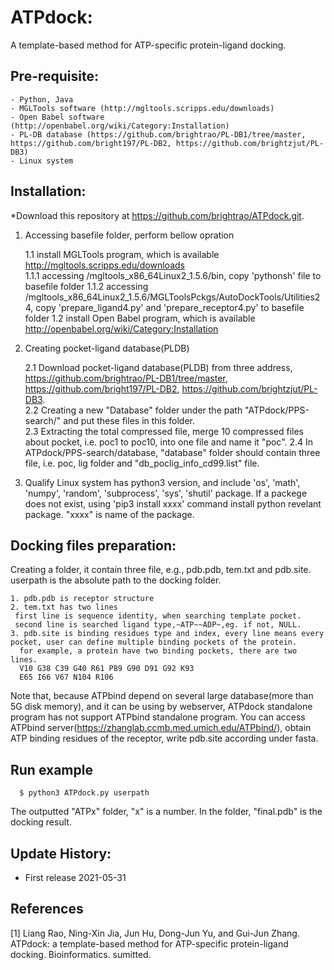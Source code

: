 # ATPdock: 
A template-based method for ATP-specific protein-ligand docking.

## Pre-requisite:
    - Python, Java
    - MGLTools software (http://mgltools.scripps.edu/downloads)
    - Open Babel software (http://openbabel.org/wiki/Category:Installation)
    - PL-DB database (https://github.com/brightrao/PL-DB1/tree/master, https://github.com/bright197/PL-DB2, https://github.com/brightzjut/PL-DB3)
    - Linux system

## Installation:

*Download this repository at https://github.com/brightrao/ATPdock.git.

1. Accessing basefile folder, perform bellow opration

    1.1 install MGLTools program, which is available http://mgltools.scripps.edu/downloads    
      1.1.1 accessing /mgltools_x86_64Linux2_1.5.6/bin, copy 'pythonsh' file to basefile folder
      1.1.2 accessing /mgltools_x86_64Linux2_1.5.6/MGLToolsPckgs/AutoDockTools/Utilities24, copy 'prepare_ligand4.py' and 'prepare_receptor4.py' to basefile folder 
    1.2 install Open Babel program, which is available http://openbabel.org/wiki/Category:Installation
    
2. Creating pocket-ligand database(PLDB)

    2.1 Download pocket-ligand database(PLDB) from three address,
        https://github.com/brightrao/PL-DB1/tree/master, 
        https://github.com/bright197/PL-DB2, 
        https://github.com/brightzjut/PL-DB3. 		
    2.2 Creating a new "Database" folder under the path "ATPdock/PPS-search/" and put these files in this folder.  
    2.3 Extracting the total compressed file, merge 10 compressed files about pocket, i.e. poc1 to poc10, into one file and name it "poc". 
    2.4 In ATPdock/PPS-search/database, "database" folder should contain three file, i.e. poc, lig folder and "db_poclig_info_cd99.list" file.
    
3. Qualify Linux system has python3 version, and include 'os', 'math', 'numpy', 'random', 'subprocess', 'sys', 'shutil' package. If a packege does not exist, using 'pip3 install xxxx' command install python revelant package. "xxxx" is name of the package.
  
## Docking files preparation:

Creating a folder, it contain three file, e.g., pdb.pdb, tem.txt and pdb.site. userpath is the absolute path to the docking folder.

    1. pdb.pdb is receptor structure
    2. tem.txt has two lines
     first line is sequence identity, when searching template pocket.   
     second line is searched ligand type,~ATP~~ADP~,eg. if not, NULL.
    3. pdb.site is binding residues type and index, every line means every pocket, user can define multiple binding pockets of the protein.
      for example, a protein have two binding pockets, there are two lines.
      V10 G38 C39 G40 R61 P89 G90 D91 G92 K93
      E65 I66 V67 N104 R106
   
Note that, because ATPbind depend on several large database(more than 5G disk memory), and it can be using by webserver, ATPdock standalone program has not support ATPbind standalone program. You can access ATPbind server(https://zhanglab.ccmb.med.umich.edu/ATPbind/), obtain ATP binding residues of the receptor, write pdb.site according under fasta.
     
## Run example
~~~
  $ python3 ATPdock.py userpath
~~~
The outputted "ATPx" folder, "x" is a number. In the folder, "final.pdb" is the docking result.

## Update History:

- First release 2021-05-31

## References

[1] Liang Rao, Ning-Xin Jia, Jun Hu, Dong-Jun Yu, and Gui-Jun Zhang. ATPdock: a template-based method for ATP-specific protein-ligand docking. Bioinformatics. sumitted.
